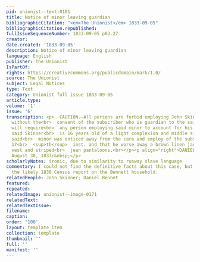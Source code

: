 ```yaml
---
pid: unionist--text-0101
title: Notice of minor leaving guardian
bibliographicCitation: "<em>The Unionist</em> 1833-09-05"
bibliographicCitation.republished: 
fullIssueSequenceNumber: 1833-09-05 p03.27
creator: 
date.created: '1833-09-05'
description: Notice of minor leaving guardian
language: English
publisher: The Unionist
IsPartOf: 
rights: https://creativecommons.org/publicdomain/mark/1.0/
source: The Unionist
subject: Legal Notices
type: Text
category: Unionist full issue 1833-09-05
article.type: 
volume: '1'
issue: '6'
transcription: <p>  CAUTION.—All persons are forbid employing John Skinner, a minor,
  without the<br>  consent of the subscriber who is guardian to the said minor, and
  will require<br>  any person employing said minor to account for his services. The
  said Skinner<br>  is 16 years old of a light complexion and middle size. It is expected
  said<br>  minor was enticed away from the care and employ of the subscriber on the
  17<br>  <sup>th</sup>  inst. and that he worse away a brown linen jacket, Marseilles
  vest and striped<br>  jean pantaloons.<br></p><p align="right">DANIEL BENNET.</p><p>Canterbury
  August 30, 1833r&nbsp;</p>
scholarlyNotes: ironic, due to similarity to runway slave language
commentary: I could not find the definitive facts about this case, but I've included
  the likely 1830 Census report on the Bennett household.
relatedPeople: John Skinner; Daniel Bennet
featured: 
repeated: 
relatedImage: unionist--image-0171
relatedText: 
relatedTextIssue: 
filename: 
caption: 
order: '100'
layout: template_item
collection: template
thumbnail: ''
full: ''
manifest: ''
---
```

